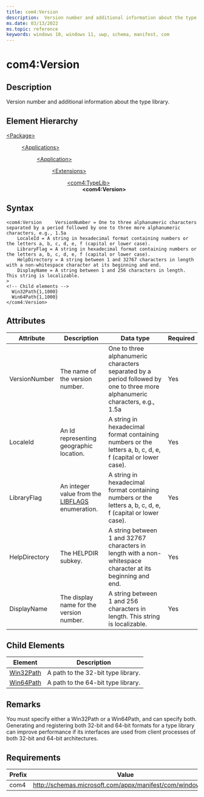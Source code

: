 ```yaml
---
title: com4:Version
description:  Version number and additional information about the type library. (com4:Version)
ms.date: 03/13/2022
ms.topic: reference
keywords: windows 10, windows 11, uwp, schema, manifest, com
---
```


# com4:Version



## Description

 Version number and additional information about the type library.



## Element Hierarchy
<dl><dt><a href = "element-package.md">&lt;Package&gt;</a></dt>
<dd>
<dl><dt><a href = "element-applications.md">&lt;Applications&gt;</a></dt>
<dd>
<dl><dt><a href = "element-application.md">&lt;Application&gt;</a></dt>
<dd>
<dl><dt><a href = "element-1-extensions.md">&lt;Extensions&gt;</a></dt>
<dd>
<dl><dt><a href = "element-com4-typelib.md">&lt;com4:TypeLib&gt;</a></dt>
<dd>
<b>&lt;com4:Version&gt;</b>
</dd>
</dl>
</dd>
</dl>
</dd>
</dl>
</dd>
</dl>
</dd>
</dl>

## Syntax
```syntax
<com4:Version     VersionNumber = One to three alphanumeric characters separated by a period followed by one to three more alphanumeric characters, e.g., 1.5a
    LocaleId = A string in hexadecimal format containing numbers or the letters a, b, c, d, e, f (capital or lower case).
    LibraryFlag = A string in hexadecimal format containing numbers or the letters a, b, c, d, e, f (capital or lower case).
    HelpDirectory = A string between 1 and 32767 characters in length with a non-whitespace character at its beginning and end.
    DisplayName = A string between 1 and 256 characters in length. This string is localizable.
>
<!-- Child elements -->
  Win32Path{1,1000}
  Win64Path{1,1000}
</com4:Version>
```


## Attributes

| Attribute | Description | Data type | Required |
| -----------| -------------| -----------| ----------|
| VersionNumber | The name of the version number. | One to three alphanumeric characters separated by a period followed by one to three more alphanumeric characters, e.g., 1.5a| Yes |
| LocaleId | An Id representing geographic location. | A string in hexadecimal format containing numbers or the letters a, b, c, d, e, f (capital or lower case).| Yes |
| LibraryFlag | An integer value from the [LIBFLAGS](/windows/win32/api/oaidl/ne-oaidl-libflags) enumeration. | A string in hexadecimal format containing numbers or the letters a, b, c, d, e, f (capital or lower case).| Yes |
| HelpDirectory | The HELPDIR subkey. | A string between 1 and 32767 characters in length with a non-whitespace character at its beginning and end.| Yes |
| DisplayName | The display name for the version number. | A string between 1 and 256 characters in length. This string is localizable.| Yes |


## Child Elements

| Element | Description |
| -----------| -------------|
| [Win32Path](element-com4-win32path.md) | A path to the 32-bit type library. |
| [Win64Path](element-com4-win64path.md) | A path to the 64-bit type library. |

## Remarks

You must specify either a Win32Path or a Win64Path, and can specify both. Generating and registering both 32-bit and 64-bit formats for a type library can improve performance if its interfaces are used from client processes of both 32-bit and 64-bit architectures.

## Requirements
| Prefix | Value |
| ---------------| -------------------------------------------------------------|
| com4 | http://schemas.microsoft.com/appx/manifest/com/windows10/4 |
